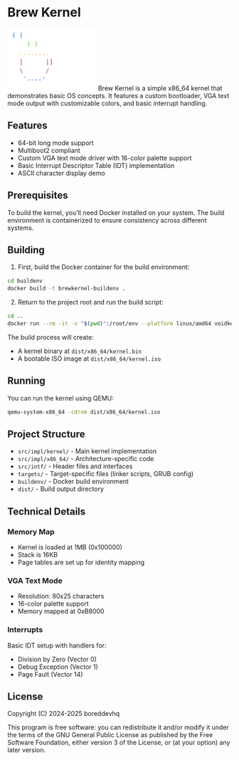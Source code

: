 # Brew Kernel

<img src="asciiart.png" width="200" />
Brew Kernel is a simple x86_64 kernel that demonstrates basic OS concepts. It features a custom bootloader, VGA text mode output with customizable colors, and basic interrupt handling.

## Features

- 64-bit long mode support
- Multiboot2 compliant
- Custom VGA text mode driver with 16-color palette support
- Basic Interrupt Descriptor Table (IDT) implementation
- ASCII character display demo

## Prerequisites

To build the kernel, you'll need Docker installed on your system. The build environment is containerized to ensure consistency across different systems.

## Building

1. First, build the Docker container for the build environment:

```sh
cd buildenv
docker build -t brewkernel-buildenv .
```

2. Return to the project root and run the build script:

```sh
cd ..
docker run --rm -it -v "$(pwd)":/root/env --platform linux/amd64 voidkernel make build-x86_64
```

The build process will create:
- A kernel binary at `dist/x86_64/kernel.bin`
- A bootable ISO image at `dist/x86_64/kernel.iso`

## Running

You can run the kernel using QEMU:

```sh
qemu-system-x86_64 -cdrom dist/x86_64/kernel.iso
```


## Project Structure

- `src/impl/kernel/` - Main kernel implementation
- `src/impl/x86_64/` - Architecture-specific code
- `src/intf/` - Header files and interfaces
- `targets/` - Target-specific files (linker scripts, GRUB config)
- `buildenv/` - Docker build environment
- `dist/` - Build output directory

## Technical Details

### Memory Map

- Kernel is loaded at 1MB (0x100000)
- Stack is 16KB
- Page tables are set up for identity mapping

### VGA Text Mode

- Resolution: 80x25 characters
- 16-color palette support
- Memory mapped at 0xB8000

### Interrupts

Basic IDT setup with handlers for:
- Division by Zero (Vector 0)
- Debug Exception (Vector 1)
- Page Fault (Vector 14)

## License

Copyright (C) 2024-2025 boreddevhq

This program is free software: you can redistribute it and/or modify it under the terms of the GNU General Public License as published by the Free Software Foundation, either version 3 of the License, or (at your option) any later version.



































































































































































